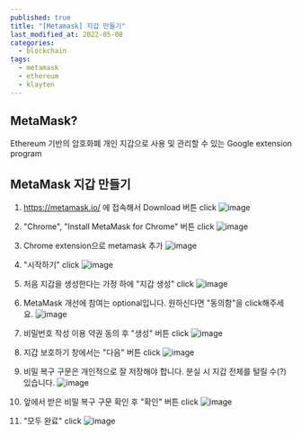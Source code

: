 ```yaml
---
published: true
title: "[Metamask] 지갑 만들기"
last_modified_at: 2022-05-08
categories:
  - blockchain
tags:
  - metamask
  - ethereum
  - klayten
---
```


## MetaMask?
Ethereum 기반의 암호화폐 개인 지갑으로 사용 및 관리할 수 있는 Google extension program


## MetaMask 지갑 만들기
1. https://metamask.io/ 에 접속해서 Download 버튼 click
![image](https://user-images.githubusercontent.com/90759236/167297527-b1cb1596-28d0-407c-9c86-346941767e76.png)

2. "Chrome", "Install MetaMask for Chrome" 버튼 click
![image](https://user-images.githubusercontent.com/90759236/167297566-b7c05e20-59d0-4ed0-80ed-0cc52360dd36.png)

3. Chrome extension으로 metamask 추가
![image](https://user-images.githubusercontent.com/90759236/167297596-4070c954-c7b3-493a-adf8-7ebd4433f056.png)

4. "시작하기" click
![image](https://user-images.githubusercontent.com/90759236/167297645-edb734bd-cecb-4190-a532-22a5f712b428.png)

5. 처음 지갑을 생성한다는 가정 하에 "지갑 생성" click
![image](https://user-images.githubusercontent.com/90759236/167297678-acbbe63c-1692-4731-bf6a-6e82b97fee35.png)

6. MetaMask 개선에 참여는 optional입니다. 원하신다면 "동의함"을 click해주세요.
![image](https://user-images.githubusercontent.com/90759236/167297721-9d741993-4962-4e91-8ace-6804b3a939f2.png)

7. 비밀번호 작성 이용 약권 동의 후  "생성" 버튼 click
![image](https://user-images.githubusercontent.com/90759236/167297733-f6961714-e9bc-4b0e-9c9d-a9224bbb102d.png)

8. 지갑 보호하기 창에서는 "다음" 버튼 click
![image](https://user-images.githubusercontent.com/90759236/167297781-fc5c1b53-b65c-4fab-9f48-c144871bd333.png)

9. 비밀 복구 구문은 개인적으로 잘 저장해야 합니다. 분실 시 지갑 전체를 털릴 수(?) 있습니다.
![image](https://user-images.githubusercontent.com/90759236/167297854-836ad2c6-d994-456f-9857-54ac06ffc18f.png)

10. 앞에서 받은 비밀 복구 구문 확인 후 "확인" 버튼 click
![image](https://user-images.githubusercontent.com/90759236/167297918-2114377e-77fd-4e8d-adaa-535734a9ae05.png)

11. "모두 완료" click
![image](https://user-images.githubusercontent.com/90759236/167297944-20996585-cc56-4784-8a41-a06860e19b93.png)
